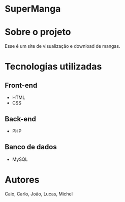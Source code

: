 # SuperManga

# Sobre o projeto
Esse é um site de visualização e download de mangas. 

# Tecnologias utilizadas
## Front-end
- HTML
- CSS
## Back-end
- PHP
## Banco de dados
- MySQL

# Autores
Caio, Carlo, João, Lucas, Michel


